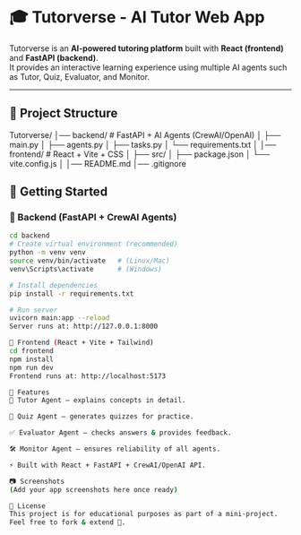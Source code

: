 # 🎓 Tutorverse - AI Tutor Web App

Tutorverse is an **AI-powered tutoring platform** built with **React (frontend)** and **FastAPI (backend)**.  
It provides an interactive learning experience using multiple AI agents such as Tutor, Quiz, Evaluator, and Monitor.

---

## 📌 Project Structure
Tutorverse/
│── backend/ # FastAPI + AI Agents (CrewAI/OpenAI)
│ ├── main.py
│ ├── agents.py
│ ├── tasks.py
│ └── requirements.txt
│
│── frontend/ # React + Vite + CSS
│ ├── src/
│ ├── package.json
│ └── vite.config.js
│
│── README.md
│── .gitignore



## 🚀 Getting Started

### 🔹 Backend (FastAPI + CrewAI Agents)
```bash
cd backend
# Create virtual environment (recommended)
python -m venv venv
source venv/bin/activate   # (Linux/Mac)
venv\Scripts\activate      # (Windows)

# Install dependencies
pip install -r requirements.txt

# Run server
uvicorn main:app --reload
Server runs at: http://127.0.0.1:8000

🔹 Frontend (React + Vite + Tailwind)
cd frontend
npm install
npm run dev
Frontend runs at: http://localhost:5173

🧠 Features
📘 Tutor Agent – explains concepts in detail.

📝 Quiz Agent – generates quizzes for practice.

✅ Evaluator Agent – checks answers & provides feedback.

🛠 Monitor Agent – ensures reliability of all agents.

⚡ Built with React + FastAPI + CrewAI/OpenAI API.

📷 Screenshots
(Add your app screenshots here once ready)

📜 License
This project is for educational purposes as part of a mini-project.
Feel free to fork & extend 🚀.


